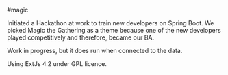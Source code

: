 #magic

Initiated a Hackathon at work to train new developers on Spring Boot. We picked Magic the Gathering as a theme because one of the new developers played competitively and therefore, became our BA.

Work in progress, but it does run when connected to the data.

Using ExtJs 4.2 under GPL licence.

